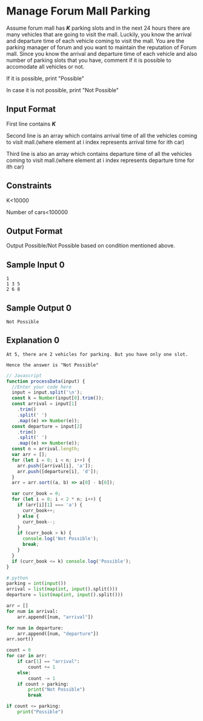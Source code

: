 # **Manage Forum Mall Parking**

Assume forum mall has **_K_** parking slots and in the next 24 hours there are many vehicles that are going to visit the mall. Luckily, you know the arrival and departure time of each vehicle coming to visit the mall. You are the parking manager of forum and you want to maintain the reputation of Forum mall. Since you know the arrival and departure time of each vehicle and also number of parking slots that you have, comment if it is possible to accomodate all vehicles or not.

If it is possible, print "Possible"

In case it is not possible, print "Not Possible"

## Input Format

First line contains **_K_**

Second line is an array which contains arrival time of all the vehicles coming to visit mall.(where element at i index represents arrival time for ith car)

Third line is also an array which contains departure time of all the vehicles coming to visit mall.(where element at i index represents departure time for ith car)

## Constraints

K<10000

Number of cars<100000

## Output Format

Output Possible/Not Possible based on condition mentioned above.

## Sample Input 0

```
1
1 3 5
2 6 8
```

## Sample Output 0

```
Not Possible
```

## Explanation 0

```
At 5, there are 2 vehicles for parking. But you have only one slot.

Hence the answer is "Not Possible"
```

```javascript
// Javascript
function processData(input) {
  //Enter your code here
  input = input.split('\n');
  const k = Number(input[0].trim());
  const arrival = input[1]
    .trim()
    .split(' ')
    .map((e) => Number(e));
  const departure = input[2]
    .trim()
    .split(' ')
    .map((e) => Number(e));
  const n = arrival.length;
  var arr = [];
  for (let i = 0; i < n; i++) {
    arr.push([arrival[i], 'a']);
    arr.push([departure[i], 'd']);
  }
  arr = arr.sort((a, b) => a[0] - b[0]);

  var curr_book = 0;
  for (let i = 0; i < 2 * n; i++) {
    if (arr[i][1] === 'a') {
      curr_book++;
    } else {
      curr_book--;
    }
    if (curr_book > k) {
      console.log('Not Possible');
      break;
    }
  }
  if (curr_book <= k) console.log('Possible');
}
```

```python
# python
parking = int(input())
arrival = list(map(int, input().split()))
departure = list(map(int, input().split()))

arr = []
for num in arrival:
    arr.append([num, "arrival"])

for num in departure:
    arr.append([num, "departure"])
arr.sort()

count = 0
for car in arr:
    if car[1] == "arrival":
        count += 1
    else:
        count -= 1
    if count > parking:
        print("Not Possible")
        break

if count <= parking:
    print("Possible")
```

